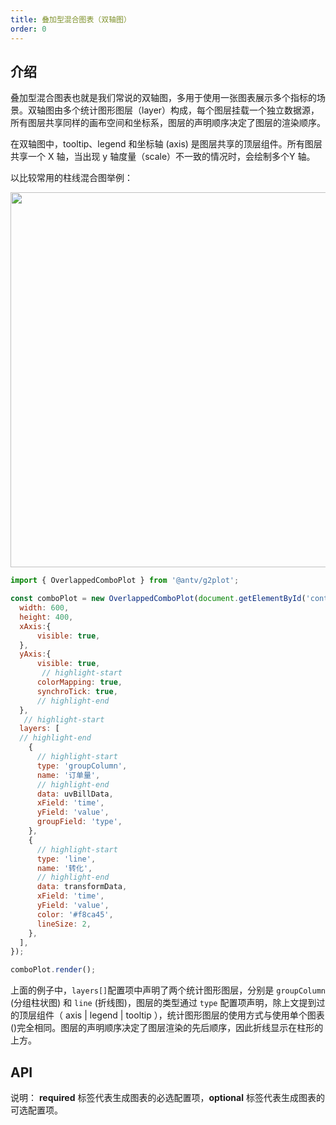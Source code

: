 ```yaml
---
title: 叠加型混合图表（双轴图）
order: 0
---
```


## 介绍

叠加型混合图表也就是我们常说的双轴图，多用于使用一张图表展示多个指标的场景。双轴图由多个统计图形图层（layer）构成，每个图层挂载一个独立数据源，所有图层共享同样的画布空间和坐标系，图层的声明顺序决定了图层的渲染顺序。

在双轴图中，tooltip、legend 和坐标轴 (axis) 是图层共享的顶层组件。所有图层共享一个 X 轴，当出现 y 轴度量（scale）不一致的情况时，会绘制多个Y 轴。

以比较常用的柱线混合图举例：

<img src ="https://gw.alipayobjects.com/mdn/rms_d314dd/afts/img/A*FCouRbicQdkAAAAAAAAAAABkARQnAQ" width="600">

```js
import { OverlappedComboPlot } from '@antv/g2plot';

const comboPlot = new OverlappedComboPlot(document.getElementById('container'), {
  width: 600,
  height: 400,
  xAxis:{
      visible: true,
  },
  yAxis:{
      visible: true,
       // highlight-start
      colorMapping: true,
      synchroTick: true,
      // highlight-end
  },
   // highlight-start
  layers: [
  // highlight-end
    {
      // highlight-start
      type: 'groupColumn',
      name: '订单量',
      // highlight-end
      data: uvBillData,
      xField: 'time',
      yField: 'value',
      groupField: 'type',
    },
    {
      // highlight-start
      type: 'line',
      name: '转化',
      // highlight-end
      data: transformData,
      xField: 'time',
      yField: 'value',
      color: '#f8ca45',
      lineSize: 2,
    },
  ],
});

comboPlot.render();

```

上面的例子中，`layers[]`配置项中声明了两个统计图形图层，分别是 `groupColumn` (分组柱状图) 和 `line` (折线图)，图层的类型通过 `type` 配置项声明，除上文提到过的顶层组件（ axis | legend | tooltip ），统计图形图层的使用方式与使用单个图表()完全相同。图层的声明顺序决定了图层渲染的先后顺序，因此折线显示在柱形的上方。


## API

说明： **required** 标签代表生成图表的必选配置项，**optional** 标签代表生成图表的可选配置项。